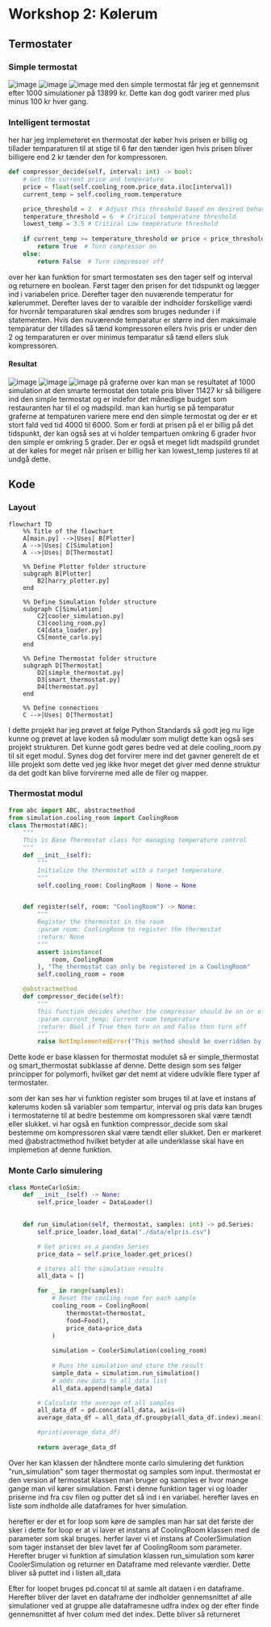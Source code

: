# Workshop 2: Kølerum

## Termostater

### Simple termostat
![image](plots/Different_costs_over_time.png)
![image](plots/Tempature_over_time.png)
![image](plots/Total_cost.png)
med den simple termostat får jeg et gennemsnit efter 1000 simulationer på 13899 kr. Dette kan dog godt varirer med plus minus 100 kr hver gang. 
### Intelligent termostat
her har jeg implemeteret en thermostat der køber hvis prisen er billig og tillader temparaturen til at stige til 6 før den tænder igen hvis prisen bliver billigere end 2 kr tænder den for kompressoren. 

```python
def compressor_decide(self, interval: int) -> bool:
    # Get the current price and temperature
    price = float(self.cooling_room.price_data.iloc[interval])
    current_temp = self.cooling_room.temperature

    price_threshold = 2  # Adjust this threshold based on desired behavior
    temperature_threshold = 6  # Critical temperature threshold
    lowest_temp = 3.5 # Critical Low temperature threshold
        
    if current_temp >= temperature_threshold or price < price_threshold and current_temp > lowest_temp:
        return True  # Turn compressor on
    else:
        return False  # Turn compressor off
```

over her kan funktion for smart termostaten ses den tager self og interval og returnere en boolean. Først tager den prisen for det tidspunkt og lægger ind i variabelen price. Derefter tager den nuværende temperatur for kølerummet. 
Derefter laves der to varaible der indholder forskellige værdi for hvornår temparaturen skal ændres som bruges nedunder i if statementen. 
Hvis den nuværende temparatur er større ind den maksimale temparatur der tillades så tænd kompressoren ellers hvis pris er under den 2 og temparaturen er over minimus temparatur så tænd ellers sluk kompressoren.

#### Resultat
![image](plots/smart_temperatur.png)
![image](plots/smart_different_costs.png)
![image](plots/smart_costs_over_time.png)
på graferne over kan man se resultatet af 1000 simulation at den smarte termostat den totale pris bliver 11427 kr så billigere ind den simple termostat og er indefor det månedlige budget som restauranten har til el og madspild. man kan hurtig se på temparatur graferne at tempaturen variere mere end den simple termostat og der er et stort fald ved tid 4000 til 6000. Som er fordi at prisen på el er billig på det tidspunkt, der kan også ses at vi holder tempartuen omkring 6 grader hvor den simple er omkring 5 grader. Der er også et meget lidt madspild grundet at der køles for meget når prisen er billig her kan lowest_temp justeres til at undgå dette. 

## Kode

### Layout

```mermaid
flowchart TD
    %% Title of the flowchart
    A[main.py] -->|Uses| B[Plotter]
    A -->|Uses| C[Simulation]
    A -->|Uses| D[Thermostat]

    %% Define Plotter folder structure
    subgraph B[Plotter]
        B2[harry_plotter.py]
    end

    %% Define Simulation folder structure
    subgraph C[Simulation]
        C2[cooler_simulation.py]
        C3[cooling_room.py]
        C4[data_loader.py]
        C5[monte_carlo.py]
    end

    %% Define Thermostat folder structure
    subgraph D[Thermostat]
        D2[simple_thermostat.py]
        D3[smart_thermostat.py]
        D4[thermostat.py]
    end

    %% Define connections
    C -->|Uses| D[Thermostat]

```
I dette projekt har jeg prøvet at følge Python Standards så godt jeg nu lige kunne og prøvet at lave koden så modulær som muligt dette kan også ses projekt strukturen. Det kunne godt gøres bedre ved at dele cooling_room.py til sit eget modul. Synes dog det forvirer mere ind det gavner generelt de et lille projekt som dette ved jeg ikke hvor meget det giver med denne struktur da det godt kan blive forvirerne med alle de filer og mapper. 

### Thermostat modul

```python
from abc import ABC, abstractmethod
from simulation.cooling_room import CoolingRoom
class Thermostat(ABC):
    """
    This is Base Thermostat class for managing temperature control
    """
    def __init__(self):
        """
        Initialize the thermostat with a target temperature. 
        """
        self.cooling_room: CoolingRoom | None = None


    def register(self, room: "CoolingRoom") -> None:
        """
        Register the thermostat in the room
        :param room: CoolingRoom to register the thermostat
        :return: None
        """
        assert isinstance(
            room, CoolingRoom
        ), "The thermostat can only be registered in a CoolingRoom"
        self.cooling_room = room

    @abstractmethod
    def compressor_decide(self):
        """
        This function decides whether the compressor should be on or off
        :param current_temp: Current room temperature
        :return: Bool if True then turn on and False then turn off 
        """
        raise NotImplementedError("This method should be overridden by subclasses to decide state of compressor")
```

Dette kode er base klassen for thermostat modulet så er simple_thermostat og smart_thermostat subklasse af denne. Dette design som ses følger principper for polymorfi, hvilket gør det nemt at videre udvikle flere typer af termostater. 

som der kan ses har vi funktion register som bruges til at lave et instans af kølerums koden så variabler som tempartur, interval og pris data kan bruges i termostaterne til at bedre bestemme om kompressoren skal være tændt eller slukket. 
vi har også en funktion compressor_decide som skal bestemme om kompressoren skal være tændt eller slukket. Den er markeret med @abstractmethod hvilket betyder at alle underklasse skal have en implemetion af denne funktion.

### Monte Carlo simulering
```python
class MonteCarloSim:
    def __init__(self) -> None:
        self.price_loader = DataLoader()
        

    def run_simulation(self, thermostat, samples: int) -> pd.Series:
        self.price_loader.load_data("./data/elpris.csv")

        # Get prices as a pandas Series
        price_data = self.price_loader.get_prices()

        # stores all the simulation results
        all_data = []

        for _ in range(samples):
            # Reset the cooling room for each sample 
            cooling_room = CoolingRoom(
                thermostat=thermostat, 
                food=Food(), 
                price_data=price_data
            )
            
            simulation = CoolerSimulation(cooling_room)
            
            # Runs the simulation and store the result
            sample_data = simulation.run_simulation()
            # adds new data to all_data list
            all_data.append(sample_data)

        # Calculate the average of all samples
        all_data_df = pd.concat(all_data, axis=0)
        average_data_df = all_data_df.groupby(all_data_df.index).mean()

        #print(average_data_df)
        
        return average_data_df
```
Over her kan klassen der håndtere monte carlo simulering det funktion "run_simulation" som tager thermostat og samples som input. thermostat er den version af termostat klassen man bruger og samples er hvor mange gange man vil kører simulation. Først i denne funktion tager vi og loader priserne ind fra csv filen og putter det så ind i en variabel. herefter laves en liste som indholde alle dataframes for hver simulation.

herefter er der et for loop som køre de samples man har sat det første der sker i dette for loop er at vi laver et instans af CoolingRoom klassen med de parameter som skal bruges. herfer laver vi et instans af CoolerSimulation som tager instanset der blev lavet før af CoolingRoom som parameter. Herefter bruger vi funktion af simulation klassen run_simulation som kører CoolerSimulation og returner en Dataframe med relevante værdier. Dette bliver så puttet ind i listen all_data 

Efter for loopet bruges pd.concat til at samle alt dataen i en dataframe. Herefter bliver der lavet en dataframe der indholder gennemsnittet af alle simulationer ved at gruppe alle dataframesne udfra index og der efter finde gennemsnittet af hver colum med det index. Dette bliver så returneret